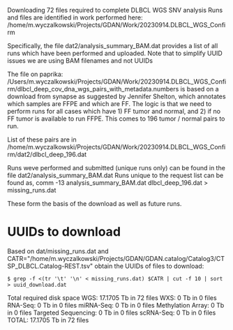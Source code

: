 Downloading 72 files required to complete DLBCL WGS SNV analysis
Runs and files are identified in work performed here:
    /home/m.wyczalkowski/Projects/GDAN/Work/20230914.DLBCL_WGS_Confirm

Specifically, the file dat2/analysis_summary_BAM.dat provides a list of all runs which have been performed and uploaded.
Note that to simplify UUID issues we are using BAM filenames and not UUIDs

The file on paprika: /Users/m.wyczalkowski/Projects/GDAN/Work/20230914.DLBCL_WGS_Confirm/dlbcl_deep_cov_dna_wgs_pairs_with_metadata.numbers
is based on a download from synapse as suggested by Jennifer Shelton, which annotates which samples are FFPE and which are FF.
The logic is that we need to perform runs for all cases which have 1) FF tumor and normal, and 2) if no FF tumor is available to run
FFPE.  This comes to 196 tumor / normal pairs to run.

List of these pairs are in /home/m.wyczalkowski/Projects/GDAN/Work/20230914.DLBCL_WGS_Confirm/dat2/dlbcl_deep_196.dat

Runs weve performed and submitted (unique runs only) can be found in the file dat2/analysis_summary_BAM.dat
Runs unique to the request list can be found as,
    comm -13 analysis_summary_BAM.dat dlbcl_deep_196.dat > missing_runs.dat

These form the basis of the download as well as future runs.

# UUIDs to download

Based on dat/missing_runs.dat and 
    CATR="/home/m.wyczalkowski/Projects/GDAN/GDAN.catalog/Catalog3/CTSP_DLBCL.Catalog-REST.tsv"
obtain the UUIDs of files to download:
```
$ grep -f <(tr '\t' '\n' < missing_runs.dat) $CATR | cut -f 10 | sort > uuid_download.dat
```
    
Total required disk space WGS: 17.1705 Tb in 72 files
                          WXS: 0 Tb in 0 files
                      RNA-Seq: 0 Tb in 0 files
                    miRNA-Seq: 0 Tb in 0 files
            Methylation Array: 0 Tb in 0 files
          Targeted Sequencing: 0 Tb in 0 files
                    scRNA-Seq: 0 Tb in 0 files
                        TOTAL: 17.1705 Tb in 72 files
